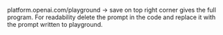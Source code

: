 platform.openai.com/playground -> save on top right corner gives the full program.
For readability delete the prompt in the code and replace it with the prompt written to playground.
